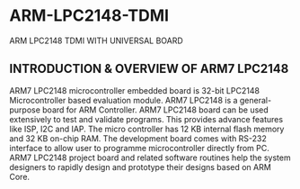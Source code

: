 # ARM-LPC2148-TDMI
ARM LPC2148 TDMI WITH UNIVERSAL BOARD
## INTRODUCTION & OVERVIEW OF ARM7 LPC2148 
ARM7 LPC2148 microcontroller embedded board is 32-bit LPC2148 Microcontroller based evaluation module. ARM7 LPC2148 is a general-purpose board for ARM Controller. ARM7 LPC2148 board can be used extensively to test and validate programs. This provides advance features like ISP, I2C and IAP. The micro controller has 12 KB internal flash memory and 32 KB on-chip RAM. The development board comes with RS-232 interface to allow user to programme microcontroller directly from PC. ARM7 LPC2148 project board and related software routines help the system designers to rapidly design and prototype their designs based on ARM Core.
